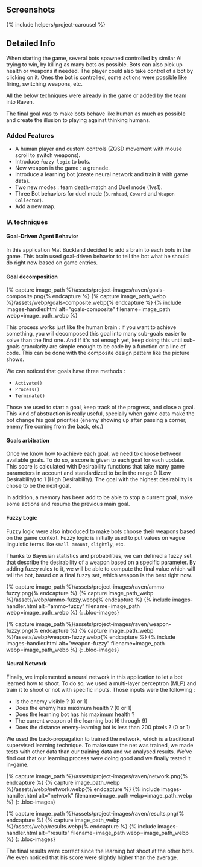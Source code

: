 <!--- Grégoire Boiron <gregoire.boiron@gmail.com> --->
<!--- Copyright (c) 2018-2019 Gregoire Boiron  All Rights Reserved. --->

Screenshots
--------------------
{% include helpers/project-carousel %}

Detailed Info
--------------------
When starting the game, several bots spawned controlled by similar AI trying to win, by killing as many bots as possible.
Bots can also pick up health or weapons if needed. The player could also take control of a bot by clicking on it.
Ones the bot is controlled, some actions were possible like firing, switching weapons, etc.
        
All the below techniques were already in the game or added by the team into Raven.

The final goal was to make bots behave like human as much as possible and create the illusion to playing against thinking humans.

### Added Features
* A human player and custom controls (ZQSD movement with mouse scroll to switch weapons).
* Introduce `fuzzy logic` to bots.
* New weapon in the game : a grenade.
* Introduce a learning bot (create neural network and train it with game data).
* Two new modes : team death-match and Duel mode (1vs1).
* Three Bot behaviors for duel mode (`Burnhead`, `Coward` and `Weapon Collector`).
* Add a new map.

### IA techniques
#### Goal-Driven Agent Behavior
In this application Mat Buckland decided to add a brain to each bots in the game. 
This brain used goal-driven behavior to tell the bot what he should do right now based on game entries.

#### Goal decomposition
{% capture image_path %}/assets/project-images/raven/goals-composite.png{% endcapture %}
{% capture image_path_webp %}/assets/webp/goals-composite.webp{% endcapture %}
{% include images-handler.html alt="goals-composite" filename=image_path webp=image_path_webp %}

This process works just like the human brain : if you want to achieve something, you will decomposed this goal into many sub-goals easier to solve than the first one. 
And if it's not enough yet, keep doing this until sub-goals granularity are simple enough to be code by a function or a line of code. 
This can be done with the composite design pattern like the picture shows.

We can noticed that goals have three methods :
* `Activate()`
* `Process()`
* `Terminate()`

Those are used to start a goal, keep track of the progress, and close a goal. 
This kind of abstraction is really useful, specially when game data make the bot change his goal priorities (enemy showing up after passing a corner, enemy fire coming from the back, etc.)

#### Goals arbitration
Once we know how to achieve each goal, we need to choose between available goals. To do so, a score is given to each goal for each update. 
This score is calculated with Desirability functions that take many game parameters in account and standardized to be in the range 0 (Low Desirability) to 1 (High Desirability). 
The goal with the highest desirability is chose to be the next goal.

In addition, a memory has been add to be able to stop a current goal, make some actions and resume the previous main goal.

#### Fuzzy Logic
Fuzzy logic were also introduced to make bots choose their weapons based on the game context. 
Fuzzy logic is initially used to put values on vague linguistic terms like `small amount`, `slightly`, etc.

Thanks to Bayesian statistics and probabilities, we can defined a fuzzy set that describe the desirability of a weapon based on a specific parameter. 
By adding fuzzy rules to it, we will be able to compute the final value which will tell the bot, based on a final fuzzy set, which weapon is the best right now.

{% capture image_path %}/assets/project-images/raven/ammo-fuzzy.png{% endcapture %}
{% capture image_path_webp %}/assets/webp/ammo-fuzzy.webp{% endcapture %}
{% include images-handler.html alt="ammo-fuzzy" filename=image_path webp=image_path_webp %}
{: .bloc-images}

{% capture image_path %}/assets/project-images/raven/weapon-fuzzy.png{% endcapture %}
{% capture image_path_webp %}/assets/webp/weapon-fuzzy.webp{% endcapture %}
{% include images-handler.html alt="weapon-fuzzy" filename=image_path webp=image_path_webp %}
{: .bloc-images}

#### Neural Network
Finally, we implemented a neural network in this application to let a bot learned how to shoot. 
To do so, we used a multi-layer perceptron (MLP) and train it to shoot or not with specific inputs. 
Those inputs were the following :
* Is the enemy visible ? (0 or 1)
* Does the enemy has maximum health ? (0 or 1)
* Does the learning bot has his maximum health ?
* The current weapon of the learning bot (6 through 9)
* Does the distance enemy-learning bot is less than 200 pixels ? (0 or 1)

We used the back-propagation to trained the network, which is a traditional supervised learning technique. 
To make sure the net was trained, we made tests with other data than our training data and we analysed results. 
We've find out that our learning process were doing good and we finally tested it in-game.

{% capture image_path %}/assets/project-images/raven/network.png{% endcapture %}
{% capture image_path_webp %}/assets/webp/network.webp{% endcapture %}
{% include images-handler.html alt="network" filename=image_path webp=image_path_webp %}
{: .bloc-images}

{% capture image_path %}/assets/project-images/raven/results.png{% endcapture %}
{% capture image_path_webp %}/assets/webp/results.webp{% endcapture %}
{% include images-handler.html alt="results" filename=image_path webp=image_path_webp %}
{: .bloc-images}

The final results were correct since the learning bot shoot at the other bots. 
We even noticed that his score were slightly higher than the average.
